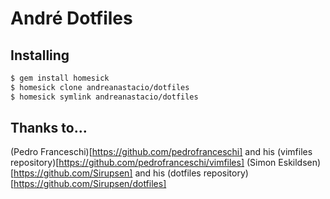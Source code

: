 # André Dotfiles

## Installing

```bash
$ gem install homesick
$ homesick clone andreanastacio/dotfiles
$ homesick symlink andreanastacio/dotfiles
```

## Thanks to...

(Pedro Franceschi)[https://github.com/pedrofranceschi] and his (vimfiles repository)[https://github.com/pedrofranceschi/vimfiles]
(Simon Eskildsen)[https://github.com/Sirupsen] and his (dotfiles repository)[https://github.com/Sirupsen/dotfiles]
